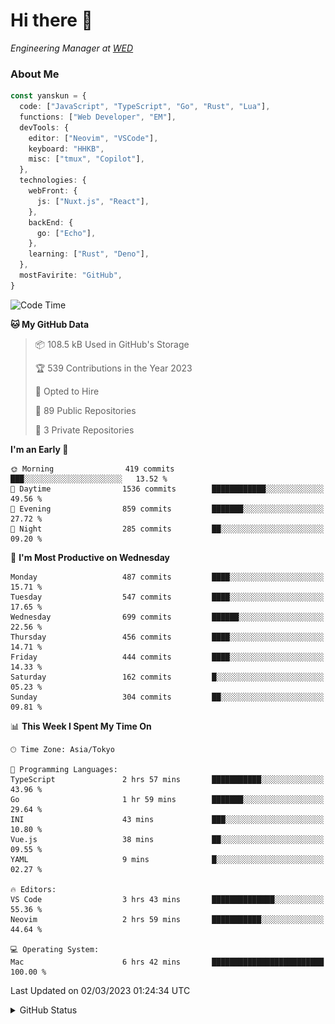 # Hi there&nbsp;:wave:

<!-- ![Alt text](https://spotify-recently-played-readme.vercel.app/api?user=31kynbuubkiu3r4qh4hjuaglhfay) -->

_Engineering Manager at [WED](https://github.com/wedinc)_

### About Me

```ts
const yanskun = {
  code: ["JavaScript", "TypeScript", "Go", "Rust", "Lua"],
  functions: ["Web Developer", "EM"],
  devTools: {
    editor: ["Neovim", "VSCode"],
    keyboard: "HHKB",
    misc: ["tmux", "Copilot"],
  },
  technologies: {
    webFront: {
      js: ["Nuxt.js", "React"],
    },
    backEnd: {
      go: ["Echo"],
    },
    learning: ["Rust", "Deno"],
  },
  mostFavirite: "GitHub",
}
```

<!--START_SECTION:waka-->
![Code Time](http://img.shields.io/badge/Code%20Time-198%20hrs%2022%20mins-blue)

**🐱 My GitHub Data** 

> 📦 108.5 kB Used in GitHub's Storage 
 > 
> 🏆 539 Contributions in the Year 2023
 > 
> 💼 Opted to Hire
 > 
> 📜 89 Public Repositories 
 > 
> 🔑 3 Private Repositories 
 > 
**I'm an Early 🐤** 

```text
🌞 Morning                419 commits         ███░░░░░░░░░░░░░░░░░░░░░░   13.52 % 
🌆 Daytime                1536 commits        ████████████░░░░░░░░░░░░░   49.56 % 
🌃 Evening                859 commits         ███████░░░░░░░░░░░░░░░░░░   27.72 % 
🌙 Night                  285 commits         ██░░░░░░░░░░░░░░░░░░░░░░░   09.20 % 
```
📅 **I'm Most Productive on Wednesday** 

```text
Monday                   487 commits         ████░░░░░░░░░░░░░░░░░░░░░   15.71 % 
Tuesday                  547 commits         ████░░░░░░░░░░░░░░░░░░░░░   17.65 % 
Wednesday                699 commits         ██████░░░░░░░░░░░░░░░░░░░   22.56 % 
Thursday                 456 commits         ████░░░░░░░░░░░░░░░░░░░░░   14.71 % 
Friday                   444 commits         ████░░░░░░░░░░░░░░░░░░░░░   14.33 % 
Saturday                 162 commits         █░░░░░░░░░░░░░░░░░░░░░░░░   05.23 % 
Sunday                   304 commits         ██░░░░░░░░░░░░░░░░░░░░░░░   09.81 % 
```


📊 **This Week I Spent My Time On** 

```text
🕑︎ Time Zone: Asia/Tokyo

💬 Programming Languages: 
TypeScript               2 hrs 57 mins       ███████████░░░░░░░░░░░░░░   43.96 % 
Go                       1 hr 59 mins        ███████░░░░░░░░░░░░░░░░░░   29.64 % 
INI                      43 mins             ███░░░░░░░░░░░░░░░░░░░░░░   10.80 % 
Vue.js                   38 mins             ██░░░░░░░░░░░░░░░░░░░░░░░   09.55 % 
YAML                     9 mins              █░░░░░░░░░░░░░░░░░░░░░░░░   02.27 % 

🔥 Editors: 
VS Code                  3 hrs 43 mins       ██████████████░░░░░░░░░░░   55.36 % 
Neovim                   2 hrs 59 mins       ███████████░░░░░░░░░░░░░░   44.64 % 

💻 Operating System: 
Mac                      6 hrs 42 mins       █████████████████████████   100.00 % 
```


 Last Updated on 02/03/2023 01:24:34 UTC
<!--END_SECTION:waka-->

<details>
<summary>GitHub Status</summary>
<picture>
  <source media="(prefers-color-scheme: dark)" srcset="https://raw.githubusercontent.com/yanskun/yanskun/master/profile-summary-card-output/nord_dark/0-profile-details.svg">
 <img src="https://raw.githubusercontent.com/yanskun/yanskun/master/profile-summary-card-output/default/0-profile-details.svg">
</picture>
<br>
<picture>
  <source media="(prefers-color-scheme: dark)" srcset="https://raw.githubusercontent.com/yanskun/yanskun/master/profile-summary-card-output/nord_dark/1-repos-per-language.svg">
 <img src="https://raw.githubusercontent.com/yanskun/yanskun/master/profile-summary-card-output/default/1-repos-per-language.svg">
</picture>
<picture>
  <source media="(prefers-color-scheme: dark)" srcset="https://raw.githubusercontent.com/yanskun/yanskun/master/profile-summary-card-output/nord_dark/2-most-commit-language.svg">
 <img src="https://raw.githubusercontent.com/yanskun/yanskun/master/profile-summary-card-output/default/2-most-commit-language.svg">
</picture>
<br>
<picture>
  <source media="(prefers-color-scheme: dark)" srcset="https://raw.githubusercontent.com/yanskun/yanskun/master/profile-summary-card-output/nord_dark/3-stats.svg">
 <img src="https://raw.githubusercontent.com/yanskun/yanskun/master/profile-summary-card-output/default/3-stats.svg">
</picture>
<picture>
  <source media="(prefers-color-scheme: dark)" srcset="https://raw.githubusercontent.com/yanskun/yanskun/master/profile-summary-card-output/nord_dark/4-productive-time.svg">
 <img src="https://raw.githubusercontent.com/yanskun/yanskun/master/profile-summary-card-output/default/4-productive-time.svg">
</picture>
</details>
